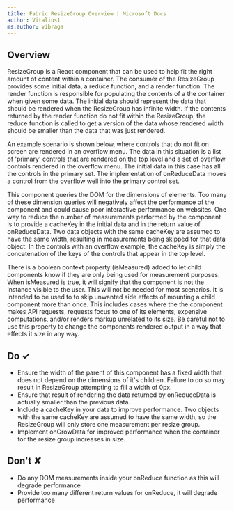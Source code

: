 ```yaml
---
title: Fabric ResizeGroup Overview | Microsoft Docs
author: Vitalius1
ms.author: vibraga
---
```


## Overview
ResizeGroup is a React component that can be used to help fit the right amount of content within a container. The consumer of the ResizeGroup provides some initial data, a reduce function, and a render function. The render function is responsible for populating the contents of a the container when given some data. The initial data should represent the data that should be rendered when the ResizeGroup has infinite width. If the contents returned by the render function do not fit within the ResizeGroup, the reduce function is called to get a version of the data whose rendered width should be smaller than the data that was just rendered.

An example scenario is shown below, where controls that do not fit on screen are rendered in an overflow menu. The data in this situation is a list of &#39;primary&#39; controls that are rendered on the top level and a set of overflow controls rendered in the overflow menu. The initial data in this case has all the controls in the primary set. The implementation of onReduceData moves a control from the overflow well into the primary control set.

This component queries the DOM for the dimensions of elements. Too many of these dimension queries will negatively affect the performance of the component and could cause poor interactive performance on websites. One way to reduce the number of measurements performed by the component is to provide a cacheKey in the initial data and in the return value of onReduceData. Two data objects with the same cacheKey are assumed to have the same width, resulting in measurements being skipped for that data object. In the controls with an overflow example, the cacheKey is simply the concatenation of the keys of the controls that appear in the top level.

There is a boolean context property (isMeasured) added to let child components know if they are only being used for measurement purposes. When isMeasured is true, it will signify that the component is not the instance visible to the user. This will not be needed for most scenarios. It is intended to be used to to skip unwanted side effects of mounting a child component more than once. This includes cases where the the component makes API requests, requests focus to one of its elements, expensive computations, and&#x2F;or renders markup unrelated to its size. Be careful not to use this property to change the components rendered output in a way that effects it size in any way.



## Do &#10003;
- Ensure the width of the parent of this component has a fixed width that does not depend on the dimensions of it&#39;s children. Failure to do so may result in ResizeGroup attempting to fill a width of 0px.
- Ensure that result of rendering the data returned by onReduceData is actually smaller than the previous data.
- Include a cacheKey in your data to improve performance. Two objects with the same cacheKey are assumed to have the same width, so the ResizeGroup will only store one measurement per resize group.
- Implement onGrowData for improved performance when the container for the resize group increases in size.

## Don't &#10008;
- Do any DOM measurements inside your onReduce function as this will degrade performance
- Provide too many different return values for onReduce, it will degrade performance